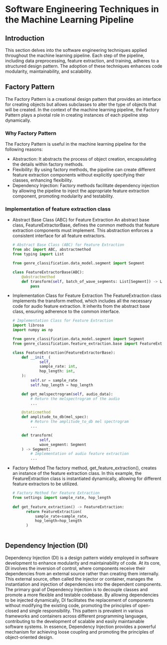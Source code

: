 # Software Engineering Techniques in the Machine Learning Pipeline

## Introduction

This section delves into the software engineering techniques applied throughout the machine learning pipeline. Each step
of the pipeline, including data preprocessing, feature extraction, and training, adheres to a structured design pattern.
The adoption of these techniques enhances code modularity, maintainability, and scalability.

## Factory Pattern

The Factory Pattern is a creational design pattern that provides an interface for creating objects but allows subclasses
to alter the type of objects that will be created. In the context of the machine learning pipeline, the Factory Pattern
plays a pivotal role in creating instances of each pipeline step dynamically.

### Why Factory Pattern

The Factory Pattern is useful in the machine learning pipeline for the following reasons:

* Abstraction: It abstracts the process of object creation, encapsulating the details within factory methods.
* Flexibility: By using factory methods, the pipeline can create different feature extraction components without
  explicitly specifying their classes, enhancing flexibility.
* Dependency Injection: Factory methods facilitate dependency injection by allowing the pipeline to inject the
  appropriate feature extraction component, promoting modularity and testability.

### Implementation of feature extraction class

* Abstract Base Class (ABC) for Feature Extraction
  An abstract base class, FeatureExtractorBase, defines the common methods that feature extraction components must
  implement. This abstraction enforces a consistent interface for all feature extractors.

  ```python
  # Abstract Base Class (ABC) for Feature Extraction
  from abc import ABC, abstractmethod
  from typing import List
  
  from genre_classification.data_model.segment import Segment
  
  class FeatureExtractorBase(ABC):
      @abstractmethod
      def transform(self, batch_of_wave_segments: List[Segment]) -> List[Segment]:
          pass
  ```

* Implementation Class for Feature Extraction
  The FeatureExtraction class implements the transform method, which includes all the necessary code for audio feature
  extraction. It inherits from the abstract base class, ensuring adherence to the common interface.

  ```python
  # Implementation Class for Feature Extraction
  import librosa
  import numpy as np
  
  from genre_classification.data_model.segment import Segment
  from genre_classification.feature_extraction.base import FeatureExtractorBase
  
  class FeatureExtraction(FeatureExtractorBase):
      def __init__(
              self,
              sample_rate: int,
              hop_length: int,
      ):
          self.sr = sample_rate
          self.hop_length = hop_length
  
      def get_melspectrogram(self, audio_data):
          # Return the melspectrogram of the audio
          ...
  
      @staticmethod
      def amplitude_to_db(mel_spec):
          # Return the amplitude_to_db mel spectrogram
          ...
  
      def transform(
              self,
              wave_segment: Segment
      ) -> Segment:
          # Implementation of audio feature extraction
          ...
  ``` 
* Factory Method
  The factory method, get_feature_extraction(), creates an instance of the feature extraction class. In this example,
  the FeatureExtraction class is instantiated dynamically, allowing for different feature extractors to be utilized.
  ```python
  # Factory Method for Feature Extraction
  from settings import sample_rate, hop_length
    
  def get_feature_extraction() -> FeatureExtraction:
        return FeatureExtraction(
            sample_rate=sample_rate,
            hop_length=hop_length
        )
    
    ```
## Dependency Injection (DI)

Dependency Injection (DI) is a design pattern widely employed in software development to enhance modularity and
maintainability of code. At its core, DI involves the inversion of control, where components receive their dependencies
from an external source rather than creating them internally. This external source, often called the injector or
container, manages the
instantiation and injection of dependencies into the dependent components. The primary goal of Dependency Injection is
to decouple classes
and promote a more flexible and testable codebase. By allowing dependencies to be injected dynamically, DI facilitates
the replacement of components without modifying the existing code, promoting the principles of open-closed and single
responsibility. This pattern is prevalent in various frameworks and containers across different programming languages,
contributing to the development of scalable and easily maintainable software systems. In essence, Dependency Injection
provides a powerful mechanism for achieving loose coupling and promoting the principles of object-oriented design.
